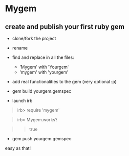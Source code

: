 # Mygem
## create and publish your first ruby gem


* clone/fork the project
* rename
* find and replace in all the files:
  * 'Mygem' with 'Yourgem' 
  * 'mygem' with 'yourgem'
* add real functionalities to the gem (very optional :p)
* gem build yourgem.gemspec

* launch irb

>irb> require 'mygem'

> irb> Mygem.works? 

> > true

* gem push yourgem.gemspec

easy as that!